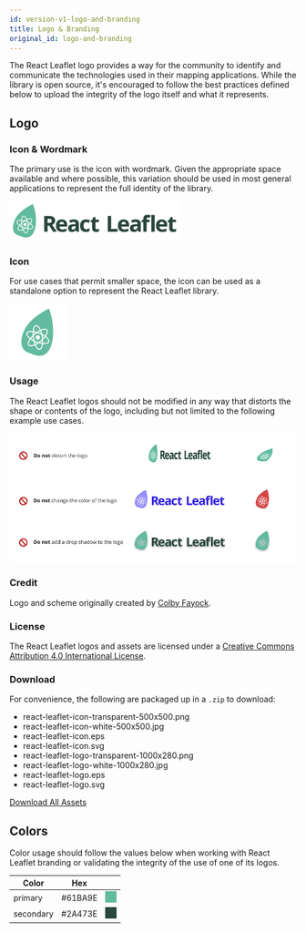 ```yaml
---
id: version-v1-logo-and-branding
title: Logo & Branding
original_id: logo-and-branding
---
```


The React Leaflet logo provides a way for the community to identify and communicate the technologies used in their mapping applications. While the library is open source, it's encouraged to follow the best practices defined below to upload the integrity of the logo itself and what it represents.

## Logo

### Icon & Wordmark

The primary use is the icon with wordmark. Given the appropriate space available and where possible, this variation should be used in most general applications to represent the full identity of the library.

<img src="/docs/assets/react-leaflet-logo-600x140.jpg" alt="React Leaflet Logo" width="300"/>

### Icon

For use cases that permit smaller space, the icon can be used as a standalone option to represent the React Leaflet library.

<img src="/docs/assets/react-leaflet-icon-400x400.jpg" alt="React Leaflet Icon" width="100"/>

### Usage

The React Leaflet logos should not be modified in any way that distorts the shape or contents of the logo, including but not limited to the following example use cases.

<img src="/docs/assets/react-leaflet-logo-usage.jpg" alt="React Leaflet Logo Usage" width="800"/>

### Credit

Logo and scheme originally created by [Colby Fayock](https://www.colbyfayock.com/).

### License

The React Leaflet logos and assets are licensed under a [Creative Commons Attribution 4.0 International License](https://creativecommons.org/licenses/by/4.0/).

### Download

For convenience, the following are packaged up in a `.zip` to download:

- react-leaflet-icon-transparent-500x500.png
- react-leaflet-icon-white-500x500.jpg
- react-leaflet-icon.eps
- react-leaflet-icon.svg
- react-leaflet-logo-transparent-1000x280.png
- react-leaflet-logo-white-1000x280.jpg
- react-leaflet-logo.eps
- react-leaflet-logo.svg

[Download All Assets](assets/react-leaflet-logo.zip)

## Colors

Color usage should follow the values below when working with React Leaflet branding or validating the integrity of the use of one of its logos.

| Color     | Hex     |                                                                             |
| --------- | ------- | --------------------------------------------------------------------------- |
| primary   | #61BA9E | <img src="/docs/assets/swatch-61BA9E-50x50.jpg" alt="#61BA9E" width="20" /> |
| secondary | #2A473E | <img src="/docs/assets/swatch-2A473E-50x50.jpg" alt="#2A473E" width="20" /> |
